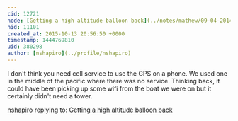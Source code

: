 ```yaml
---
cid: 12721
node: [Getting a high altitude balloon back](../notes/mathew/09-04-2014/getting-a-high-altitude-balloon-back)
nid: 11101
created_at: 2015-10-13 20:56:50 +0000
timestamp: 1444769810
uid: 380298
author: [nshapiro](../profile/nshapiro)
---
```


I don't think you need cell service to use the GPS on a phone. We used one in the middle of the pacific where there was no service. Thinking back, it could have been picking up some wifi from the boat we were on but it certainly didn't need a tower. 

[nshapiro](../profile/nshapiro) replying to: [Getting a high altitude balloon back](../notes/mathew/09-04-2014/getting-a-high-altitude-balloon-back)


